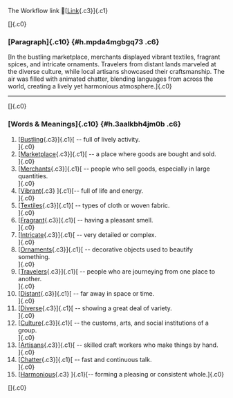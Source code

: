 The Workflow link
👏[[Link](https://www.google.com/url?q=http://www.google.com&sa=D&source=editors&ust=1755797237373667&usg=AOvVaw2sWBCtDbq8VtHMDV2X28AN){.c3}]{.c1}

[]{.c0}

### [Paragraph]{.c10} {#h.mpda4mgbgq73 .c6}

[In the bustling marketplace, merchants displayed vibrant textiles,
fragrant spices, and intricate ornaments. Travelers from distant lands
marveled at the diverse culture, while local artisans showcased their
craftsmanship. The air was filled with animated chatter, blending
languages from across the world, creating a lively yet harmonious
atmosphere.]{.c0}

------------------------------------------------------------------------

[]{.c0}

### [Words & Meanings]{.c10} {#h.3aalkbh4jm0b .c6}

1.  [[Bustling](https://www.google.com/url?q=http://www.google.com&sa=D&source=editors&ust=1755797237375504&usg=AOvVaw2jiOzFEY2EMTMsB2mN-UsY){.c3}]{.c1}[ --
    full of lively activity.\
    ]{.c0}
2.  [[Marketplace](https://www.google.com/url?q=http://www.google.com&sa=D&source=editors&ust=1755797237375835&usg=AOvVaw0dxSdAzwhX0vzP2YiNpM4M){.c3}]{.c1}[ --
    a place where goods are bought and sold.\
    ]{.c0}
3.  [[Merchants](https://www.google.com/url?q=http://www.google.com&sa=D&source=editors&ust=1755797237376042&usg=AOvVaw3iRK3B40DhxENggZUOHinJ){.c3}]{.c1}[ --
    people who sell goods, especially in large quantities.\
    ]{.c0}
4.  [[Vibrant](https://www.google.com/url?q=http://www.google.com&sa=D&source=editors&ust=1755797237376258&usg=AOvVaw1l8H3IkzDe1IWtcmNK2oDg){.c3}
    ]{.c1}[-- full of life and energy.\
    ]{.c0}
5.  [[Textiles](https://www.google.com/url?q=http://www.google.com&sa=D&source=editors&ust=1755797237376424&usg=AOvVaw29zBwyDBx0V8-aTK9MN7cS){.c3}]{.c1}[ --
    types of cloth or woven fabric.\
    ]{.c0}
6.  [[Fragrant](https://www.google.com/url?q=http://www.google.com&sa=D&source=editors&ust=1755797237376611&usg=AOvVaw1JcM7ZlF80rEBLyQoOjJEe){.c3}]{.c1}[ --
    having a pleasant smell.\
    ]{.c0}
7.  [[Intricate](https://www.google.com/url?q=http://www.google.com&sa=D&source=editors&ust=1755797237376784&usg=AOvVaw3-RRecQrHEA92MyTAXVMxl){.c3}]{.c1}[ --
    very detailed or complex.\
    ]{.c0}
8.  [[Ornaments](https://www.google.com/url?q=http://www.google.com&sa=D&source=editors&ust=1755797237376957&usg=AOvVaw0cPRfdBpj_WnR0StSc0ynb){.c3}]{.c1}[ --
    decorative objects used to beautify something.\
    ]{.c0}
9.  [[Travelers](https://www.google.com/url?q=http://www.google.com&sa=D&source=editors&ust=1755797237377167&usg=AOvVaw21y4uJPnC7zLhSQPCfAeHn){.c3}]{.c1}[ --
    people who are journeying from one place to another.\
    ]{.c0}
10. [[Distant](https://www.google.com/url?q=http://www.google.com&sa=D&source=editors&ust=1755797237377372&usg=AOvVaw0kzP2OkZDGDR8HYD3ZiJQW){.c3}]{.c1}[ --
    far away in space or time.\
    ]{.c0}
11. [[Diverse](https://www.google.com/url?q=http://www.google.com&sa=D&source=editors&ust=1755797237377656&usg=AOvVaw12ROL0iHCIqCsKpFlEjdoq){.c3}]{.c1}[ --
    showing a great deal of variety.\
    ]{.c0}
12. [[Culture](https://www.google.com/url?q=http://www.google.com&sa=D&source=editors&ust=1755797237377848&usg=AOvVaw1GiHUmco_jTiUz8yURIal7){.c3}]{.c1}[ --
    the customs, arts, and social institutions of a group.\
    ]{.c0}
13. [[Artisans](https://www.google.com/url?q=http://www.google.com&sa=D&source=editors&ust=1755797237378070&usg=AOvVaw2BlAjAbagjlLxy2_3BQAYj){.c3}]{.c1}[ --
    skilled craft workers who make things by hand.\
    ]{.c0}
14. [[Chatter](https://www.google.com/url?q=http://www.google.com&sa=D&source=editors&ust=1755797237378285&usg=AOvVaw29aVZnzS0uK4dLgFIIm3I7){.c3}]{.c1}[ --
    fast and continuous talk.\
    ]{.c0}
15. [[Harmonious](https://www.google.com/url?q=http://www.google.com&sa=D&source=editors&ust=1755797237378469&usg=AOvVaw2wjqDCE-QS6DYsI0PHofQW){.c3}
    ]{.c1}[-- forming a pleasing or consistent whole.]{.c0}

[]{.c0}

